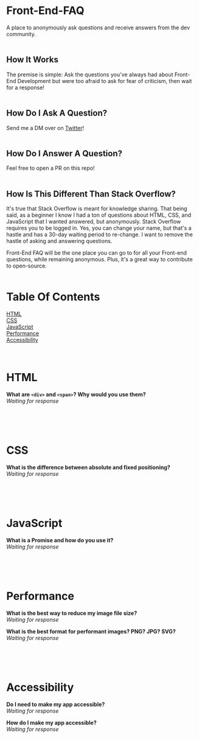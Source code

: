 # Front-End-FAQ
A place to anonymously ask questions and receive answers from the dev community. <br /> <br />

## How It Works
The premise is simple: Ask the questions you've always had about Front-End Development but were too afraid to ask for fear of criticism, then wait for a response! <br /> <br />

## How Do I Ask A Question?
Send me a DM over on [Twitter](https://twitter.com/EmmaWedekind)! <br /> <br />

## How Do I Answer A Question?
Feel free to open a PR on this repo! <br /> <br />

## How Is This Different Than Stack Overflow?
It's true that Stack Overflow is meant for knowledge sharing. That being said, as a beginner I know I had a ton of questions about HTML, CSS, and JavaScript that I wanted answered, but anonymously. Stack Overflow requires you to be logged in. Yes, you can change your name, but that's a hastle and has a 30-day waiting period to re-change. I want to remove the hastle of asking and answering questions.

Front-End FAQ will be the one place you can go to for all your Front-end questions, while remaining anonymous.  Plus, it's a great way to contribute to open-source. <br /> <br />

# Table Of Contents
[HTML](#html) <br />
[CSS](#css) <br />
[JavaScript](#javascript) <br />
[Performance](#performance) <br />
[Accessibility](#accessibility) <br /> <br /> <br />

# HTML <br />
**What are `<div>` and `<span>`?  Why would you use them?** <br/>
_Waiting for response_

<br/><br/><br/>


# CSS <br />

**What is the difference between absolute and fixed positioning?** <br/>
_Waiting for response_

<br/><br/><br/>



# JavaScript <br />

**What is a Promise and how do you use it?** <br/>
_Waiting for response_

<br/><br/><br/>




# Performance <br />

**What is the best way to reduce my image file size?** <br/>
_Waiting for response_

**What is the best format for performant images? PNG? JPG? SVG?** <br/>
_Waiting for response_

<br/><br/><br/>




# Accessibility <br />

**Do I need to make my app accessible?** <br/>
_Waiting for response_

**How do I make my app accessible?** <br/>
_Waiting for response_

<br/><br/><br/>

